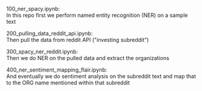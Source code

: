 100_ner_spacy.ipynb: <br>
In this repo first we perform named entity recognition (NER) on a sample text 

200_pulling_data_reddit_api.ipynb: <br>
Then pull the data from reddit API ("investing subreddit")

300_spacy_ner_reddit.ipynb: <br>
Then we do NER on the pulled data and extract the organizations

400_ner_sentiment_mapping_flair.ipynb: <br>
And eventually we do sentiment analysis on the subreddit text and map that to the ORG name mentioned within that subreddit
